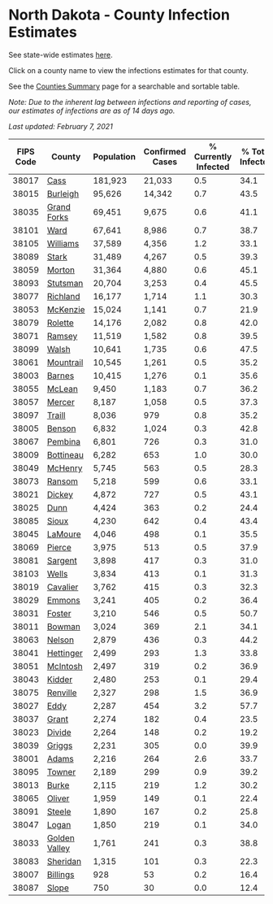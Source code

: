 # North Dakota - County Infection Estimates

See state-wide estimates [here](/infections/us-nd).

Click on a county name to view the infections estimates for that county.

See the [Counties Summary](/infections/summary-counties) page for a searchable and sortable table.

*Note: Due to the inherent lag between infections and reporting of cases, our estimates of infections are as of 14 days ago.*

*Last updated: February 7, 2021*

|   FIPS Code |                         County |   Population |   Confirmed Cases |   % Currently Infected |   % Total Infected |
|-------------|--------------------------------|--------------|-------------------|------------------------|--------------------|
|       38017 |                   [Cass](cass) |      181,923 |            21,033 |                    0.5 |               34.1 |
|       38015 |           [Burleigh](burleigh) |       95,626 |            14,342 |                    0.7 |               43.5 |
|       38035 |     [Grand Forks](grand-forks) |       69,451 |             9,675 |                    0.6 |               41.1 |
|       38101 |                   [Ward](ward) |       67,641 |             8,986 |                    0.7 |               38.7 |
|       38105 |           [Williams](williams) |       37,589 |             4,356 |                    1.2 |               33.1 |
|       38089 |                 [Stark](stark) |       31,489 |             4,267 |                    0.5 |               39.3 |
|       38059 |               [Morton](morton) |       31,364 |             4,880 |                    0.6 |               45.1 |
|       38093 |           [Stutsman](stutsman) |       20,704 |             3,253 |                    0.4 |               45.5 |
|       38077 |           [Richland](richland) |       16,177 |             1,714 |                    1.1 |               30.3 |
|       38053 |           [McKenzie](mckenzie) |       15,024 |             1,141 |                    0.7 |               21.9 |
|       38079 |             [Rolette](rolette) |       14,176 |             2,082 |                    0.8 |               42.0 |
|       38071 |               [Ramsey](ramsey) |       11,519 |             1,582 |                    0.8 |               39.5 |
|       38099 |                 [Walsh](walsh) |       10,641 |             1,735 |                    0.6 |               47.5 |
|       38061 |         [Mountrail](mountrail) |       10,545 |             1,261 |                    0.5 |               35.2 |
|       38003 |               [Barnes](barnes) |       10,415 |             1,276 |                    0.1 |               35.6 |
|       38055 |               [McLean](mclean) |        9,450 |             1,183 |                    0.7 |               36.2 |
|       38057 |               [Mercer](mercer) |        8,187 |             1,058 |                    0.5 |               37.3 |
|       38097 |               [Traill](traill) |        8,036 |               979 |                    0.8 |               35.2 |
|       38005 |               [Benson](benson) |        6,832 |             1,024 |                    0.3 |               42.8 |
|       38067 |             [Pembina](pembina) |        6,801 |               726 |                    0.3 |               31.0 |
|       38009 |         [Bottineau](bottineau) |        6,282 |               653 |                    1.0 |               30.0 |
|       38049 |             [McHenry](mchenry) |        5,745 |               563 |                    0.5 |               28.3 |
|       38073 |               [Ransom](ransom) |        5,218 |               599 |                    0.6 |               33.1 |
|       38021 |               [Dickey](dickey) |        4,872 |               727 |                    0.5 |               43.1 |
|       38025 |                   [Dunn](dunn) |        4,424 |               363 |                    0.2 |               24.4 |
|       38085 |                 [Sioux](sioux) |        4,230 |               642 |                    0.4 |               43.4 |
|       38045 |             [LaMoure](lamoure) |        4,046 |               498 |                    0.1 |               35.5 |
|       38069 |               [Pierce](pierce) |        3,975 |               513 |                    0.5 |               37.9 |
|       38081 |             [Sargent](sargent) |        3,898 |               417 |                    0.3 |               31.0 |
|       38103 |                 [Wells](wells) |        3,834 |               413 |                    0.1 |               31.3 |
|       38019 |           [Cavalier](cavalier) |        3,762 |               415 |                    0.3 |               32.3 |
|       38029 |               [Emmons](emmons) |        3,241 |               405 |                    0.2 |               36.4 |
|       38031 |               [Foster](foster) |        3,210 |               546 |                    0.5 |               50.7 |
|       38011 |               [Bowman](bowman) |        3,024 |               369 |                    2.1 |               34.1 |
|       38063 |               [Nelson](nelson) |        2,879 |               436 |                    0.3 |               44.2 |
|       38041 |         [Hettinger](hettinger) |        2,499 |               293 |                    1.3 |               33.8 |
|       38051 |           [McIntosh](mcintosh) |        2,497 |               319 |                    0.2 |               36.9 |
|       38043 |               [Kidder](kidder) |        2,480 |               253 |                    0.1 |               29.4 |
|       38075 |           [Renville](renville) |        2,327 |               298 |                    1.5 |               36.9 |
|       38027 |                   [Eddy](eddy) |        2,287 |               454 |                    3.2 |               57.7 |
|       38037 |                 [Grant](grant) |        2,274 |               182 |                    0.4 |               23.5 |
|       38023 |               [Divide](divide) |        2,264 |               148 |                    0.2 |               19.2 |
|       38039 |               [Griggs](griggs) |        2,231 |               305 |                    0.0 |               39.9 |
|       38001 |                 [Adams](adams) |        2,216 |               264 |                    2.6 |               33.7 |
|       38095 |               [Towner](towner) |        2,189 |               299 |                    0.9 |               39.2 |
|       38013 |                 [Burke](burke) |        2,115 |               219 |                    1.2 |               30.2 |
|       38065 |               [Oliver](oliver) |        1,959 |               149 |                    0.1 |               22.4 |
|       38091 |               [Steele](steele) |        1,890 |               167 |                    0.2 |               25.8 |
|       38047 |                 [Logan](logan) |        1,850 |               219 |                    0.1 |               34.0 |
|       38033 | [Golden Valley](golden-valley) |        1,761 |               241 |                    0.3 |               38.8 |
|       38083 |           [Sheridan](sheridan) |        1,315 |               101 |                    0.3 |               22.3 |
|       38007 |           [Billings](billings) |          928 |                53 |                    0.2 |               16.4 |
|       38087 |                 [Slope](slope) |          750 |                30 |                    0.0 |               12.4 |